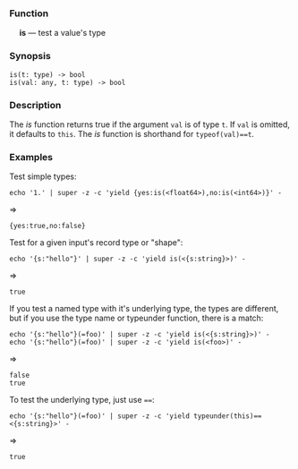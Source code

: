 ### Function

&emsp; **is** &mdash; test a value's type

### Synopsis
```
is(t: type) -> bool
is(val: any, t: type) -> bool
```

### Description

The _is_ function returns true if the argument `val` is of type `t`. If `val`
is omitted, it defaults to `this`.  The _is_ function is shorthand for `typeof(val)==t`.

### Examples

Test simple types:
```mdtest-command
echo '1.' | super -z -c 'yield {yes:is(<float64>),no:is(<int64>)}' -
```
=>
```mdtest-output
{yes:true,no:false}
```

Test for a given input's record type or "shape":
```mdtest-command
echo '{s:"hello"}' | super -z -c 'yield is(<{s:string}>)' -
```
=>
```mdtest-output
true
```
If you test a named type with it's underlying type, the types are different,
but if you use the type name or typeunder function, there is a match:
```mdtest-command
echo '{s:"hello"}(=foo)' | super -z -c 'yield is(<{s:string}>)' -
echo '{s:"hello"}(=foo)' | super -z -c 'yield is(<foo>)' -
```
=>
```mdtest-output
false
true
```

To test the underlying type, just use `==`:
```mdtest-command
echo '{s:"hello"}(=foo)' | super -z -c 'yield typeunder(this)==<{s:string}>' -
```
=>
```mdtest-output
true
```
